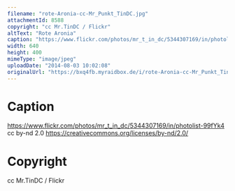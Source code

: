 ```yaml
---
filename: "rote-Aronia-cc-Mr_Punkt_TinDC.jpg"
attachmentId: 8588
copyright: "cc Mr.TinDC / Flickr"
altText: "Rote Aronia"
caption: "https://www.flickr.com/photos/mr_t_in_dc/5344307169/in/photolist-99fYk4 cc by-nd 2.0 https://creativecommons.org/licenses/by-nd/2.0/"
width: 640
height: 400
mimeType: "image/jpeg"
uploadDate: "2014-08-03 10:02:08"
originalUrl: "https://bxq4fb.myraidbox.de/i/rote-Aronia-cc-Mr_Punkt_TinDC.jpg"
---
```


# Caption

https://www.flickr.com/photos/mr_t_in_dc/5344307169/in/photolist-99fYk4 cc by-nd 2.0 https://creativecommons.org/licenses/by-nd/2.0/

# Copyright

cc Mr.TinDC / Flickr
